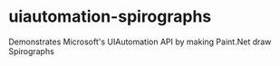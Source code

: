 uiautomation-spirographs
========================

Demonstrates Microsoft's UIAutomation API by making Paint.Net draw Spirographs
